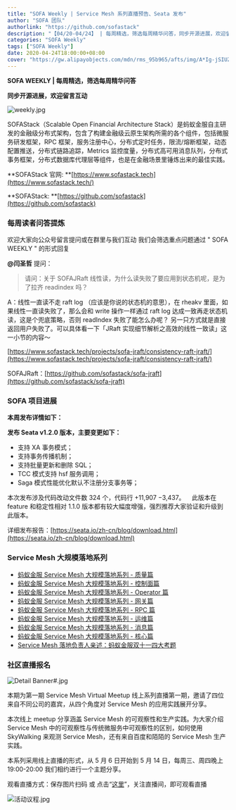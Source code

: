 ```yaml
---
title: "SOFA Weekly | Service Mesh 系列直播预告、Seata 发布"
author: "SOFA 团队"
authorlink: "https://github.com/sofastack"
description: "【04/20-04/24】 | 每周精选，筛选每周精华问答，同步开源进展，欢迎留言互动。"
categories: "SOFA Weekly"
tags: ["SOFA Weekly"]
date: 2020-04-24T18:00:00+08:00
cover: "https://gw.alipayobjects.com/mdn/rms_95b965/afts/img/A*Ig-jSIUZWx0AAAAAAAAAAAAAARQnAQ"
---
```


**SOFA WEEKLY | 每周精选，筛选每周精华问答**

**同步开源进展，欢迎留言互动**

![weekly.jpg](https://gw.alipayobjects.com/mdn/rms_95b965/afts/img/A*ARgKS6SuU7YAAAAAAAAAAAAAARQnAQ)

SOFAStack（Scalable Open Financial Architecture Stack）是蚂蚁金服自主研发的金融级分布式架构，包含了构建金融级云原生架构所需的各个组件，包括微服务研发框架，RPC 框架，服务注册中心，分布式定时任务，限流/熔断框架，动态配置推送，分布式链路追踪，Metrics 监控度量，分布式高可用消息队列，分布式事务框架，分布式数据库代理层等组件，也是在金融场景里锤炼出来的最佳实践。

**SOFAStack 官网: **[https://www.sofastack.tech](https://www.sofastack.tech/)

**SOFAStack: **[https://github.com/sofastack](https://github.com/sofastack)

### 每周读者问答提炼

欢迎大家向公众号留言提问或在群里与我们互动
我们会筛选重点问题通过 " SOFA WEEKLY " 的形式回复

**@闫圣哲** 提问：

> 请问：关于 SOFAJRaft 线性读，为什么读失败了要应用到状态机呢，是为了拉齐 readindex 吗？

A：线性一直读不走 raft log （应该是你说的状态机的意思），在 rheakv 里面，如果线性一直读失败了，那么会和 write 操作一样通过 raft log 达成一致再走状态机读，这是个兜底策略，否则 readIndex 失败了能怎么办呢？ 另一只方式就是直接返回用户失败了。可以具体看一下「JRaft 实现细节解析之高效的线性一致读」这一小节的内容～

[https://www.sofastack.tech/projects/sofa-jraft/consistency-raft-jraft/](https://www.sofastack.tech/projects/sofa-jraft/consistency-raft-jraft/)

SOFAJRaft：[https://github.com/sofastack/sofa-jraft](https://github.com/sofastack/sofa-jraft)

### SOFA 项目进展

**本周发布详情如下：**

**发布 Seata v1.2.0 版本，主要变更如下：**

- 支持 XA 事务模式；
- 支持事务传播机制；
- 支持批量更新和删除 SQL；
- TCC 模式支持 hsf 服务调用；
- Saga 模式性能优化默认不注册分支事务等；

本次发布涉及代码改动文件数 324 个，代码行 +11,907 −3,437。   
此版本在 feature 和稳定性相对 1.1.0 版本都有较大幅度增强，强烈推荐大家验证和升级到此版本。 

详细发布报告：[https://seata.io/zh-cn/blog/download.html](https://seata.io/zh-cn/blog/download.html)

### Service Mesh 大规模落地系列

- [蚂蚁金服 Service Mesh 大规模落地系列 - 质量篇](/blog/service-mesh-practice-in-production-at-ant-financial-part8-quantity/)
- [蚂蚁金服 Service Mesh 大规模落地系列 - 控制面篇](/blog/service-mesh-practice-in-production-at-ant-financial-part7-control-plane/)
- [蚂蚁金服 Service Mesh 大规模落地系列 - Operator 篇](/blog/service-mesh-practice-in-production-at-ant-financial-part6-operator/)
- [蚂蚁金服 Service Mesh 大规模落地系列 - 网关篇](/blog/service-mesh-practice-in-production-at-ant-financial-part5-gateway/)
- [蚂蚁金服 Service Mesh 大规模落地系列 - RPC 篇](/blog/service-mesh-practice-in-production-at-ant-financial-part4-rpc/)
- [蚂蚁金服 Service Mesh 大规模落地系列 - 运维篇](/blog/service-mesh-practice-in-production-at-ant-financial-part3-operation/)
- [蚂蚁金服 Service Mesh 大规模落地系列 - 消息篇](/blog/service-mesh-practice-in-production-at-ant-financial-part2-mesh/)
- [蚂蚁金服 Service Mesh 大规模落地系列 - 核心篇](/blog/service-mesh-practice-in-production-at-ant-financial-part1-core/)
- [Service Mesh 落地负责人亲述：蚂蚁金服双十一四大考题](/blog/service-mesh-practice-antfinal-shopping-festival-big-exam/)

### 社区直播报名

![Detail Banner#.jpg](https://cdn.nlark.com/yuque/0/2020/jpeg/226702/1587728387529-17191abc-9201-464f-ac0e-488668850c2c.jpeg)

本期为第一期 Service Mesh Virtual Meetup 线上系列直播第一期，邀请了四位来自不同公司的嘉宾，从四个角度对 Service Mesh 的应用实践展开分享。

本次线上 meetup 分享涵盖 Service Mesh 的可观察性和生产实践。为大家介绍 Service Mesh 中的可观察性与传统微服务中可观察性的区别，如何使用 SkyWalking 来观测 Service Mesh，还有来自百度和陌陌的 Service Mesh 生产实践。

本系列采用线上直播的形式，从 5 月 6 日开始到 5 月 14 日，每周三、周四晚上  19:00-20:00 我们相约进行一个主题分享。

观看直播方式：保存图片扫码 或 点击“[这里](https://live.bilibili.com/21954520)”，关注直播间，即可观看直播

![活动议程.jpg](https://cdn.nlark.com/yuque/0/2020/jpeg/226702/1587728453641-e8fb215b-5a05-4684-b258-7c04293c4873.jpeg)
